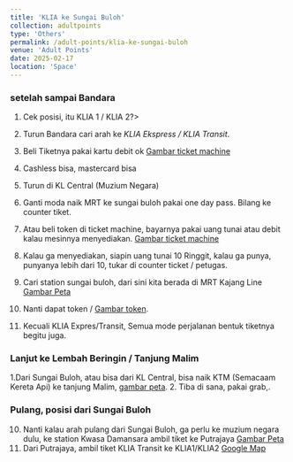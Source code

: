 ```yaml
---
title: 'KLIA ke Sungai Buloh'
collection: adultpoints
type: 'Others'
permalink: /adult-points/klia-ke-sungai-buloh
venue: 'Adult Points'
date: 2025-02-17
location: 'Space'
---
```


### setelah sampai Bandara

1. Cek posisi, itu KLIA 1 / KLIA 2?>

1. Turun Bandara cari arah ke *KLIA Ekspress / KLIA Transit*.
2. Beli Tiketnya pakai kartu debit ok [Gambar ticket machine](https://en.syfaganjarstory.com/wp-content/uploads/sites/2/2023/01/mesin-tiket-KLIA-Express_reg.webp)
3. Cashless bisa, mastercard bisa
4. Turun di KL Central (Muzium Negara)
5. Ganti moda naik MRT ke sungai buloh pakai one day pass. Bilang ke counter tiket.
6. Atau beli token di ticket machine, bayarnya pakai uang tunai atau debit kalau mesinnya menyediakan. [Gambar ticket machine](https://www.mrt.com.my/images/fares/token_vending_machine_1.jpg)
7. Kalau ga menyediakan, siapin uang tunai 10 Ringgit, kalau ga punya, punyanya lebih dari 10, tukar di counter ticket / petugas.
8. Cari station sungai buloh, dari sini kita berada di MRT Kajang Line [Gambar Peta](https://i0.wp.com/www.klsentral.info/wp-content/uploads/2018/04/SBK-Alligment-Map-with-Station-Naming.jpg?w=2008&ssl=1) 
9. Nanti dapat token / [Gambar token](https://www.mrt.com.my/images/fares/token_vending_machine_1.jpg). 
10. Kecuali KLIA Expres/Transit, Semua mode perjalanan bentuk tiketnya begitu juga. 

### Lanjut ke Lembah Beringin / Tanjung Malim
1.Dari Sungai Buloh, atau bisa dari KL Central, bisa naik KTM (Semacaam Kereta Api) ke tanjung Malim, [gambar peta](https://www.researchgate.net/profile/Ummi-Khalid/publication/356411414/figure/fig1/AS:11431281105432469@1670403625141/KTM-Komuter-route-map.png).
2. Tiba di sana, pakai grab,.

### Pulang, posisi dari Sungai Buloh

10. Nanti kalau arah pulang dari Sungai Buloh, ga perlu ke muzium negara dulu, ke station Kwasa Damansara ambil tiket ke Putrajaya [Gambar Peta](https://www.mymrt.com.my/wp-content/uploads/2024/03/MRT-Putrajaya-Line-Alignment-Map-edited-FEB2024-scaled.jpg)
11. Dari Putrajaya, ambil tiket KLIA Transit ke KLIA1/KLIA2 [Google Map](https://g.co/kgs/2MEBZZN)
